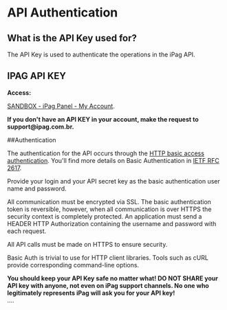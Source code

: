 # API Authentication

## What is the API Key used for?

The API Key is used to authenticate  the operations  in the iPag API.

## IPAG API KEY

**Access:**

[SANDBOX - iPag Panel - My Account](https://painel-sandbox.ipag.com.br/?r=admin/alterardados&navegation=addplus).

<aside class="notice">
<b>If you don't have an API KEY in your account, make the request to support@ipag.com.br.</b>
</aside>

##Authentication

The authentication for the API occurs through the  [HTTP basic access authentication](https://en.wikipedia.org/wiki/Basic_access_authentication). 
You'll find more details on Basic Authentication in [IETF RFC 2617](https://www.ietf.org/rfc/rfc2617.txt).

Provide your login and your API secret key as the basic authentication user name and password.

All communication must be encrypted via SSL. The basic authentication token is reversible, however, when all communication is over HTTPS the security context is completely protected. An application must send a HEADER HTTP Authorization containing the username and password with each request.

All API calls must be made on HTTPS to ensure security.

Basic Auth is trivial to use for HTTP client libraries. Tools such as cURL provide corresponding command-line options.

<aside class="notice">
<b>You should keep your API Key safe no matter what! DO NOT SHARE your API key with anyone, not even on iPag support channels. 
No one who legitimately represents iPag will ask you for your API key!</b>
</aside>
....